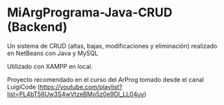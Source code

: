 # MiArgPrograma-Java-CRUD (Backend)
Un sistema de CRUD (altas, bajas, modificaciones y eliminación) realizado en NetBeans con Java y MySQL

Utilizado con XAMPP en local.

Proyecto recomendado en el curso del ArProg tomado desde el canal LuigiCode (https://youtube.com/playlist?list=PL4bT56Uw3S4wVtzeBMo5z0e9DI_LL04uy)
